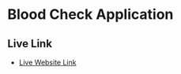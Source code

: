 # Blood Check Application

## Live Link

 - [Live Website Link](https://blood-checker.netlify.app/)
 